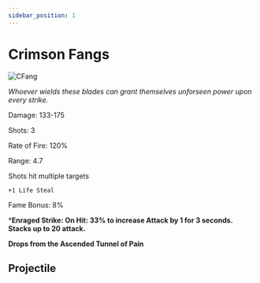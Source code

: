 ```yaml
---
sidebar_position: 1
---
```


# Crimson Fangs

![CFang](https://vwiki.valorserver.com/api/item/picture/crimson%20fangs)

<i>Whoever wields these blades can grant themselves unforseen power upon every strike.</i>

Damage: 133-175

Shots: 3

Rate of Fire: 120% 

Range: 4.7

Shots hit multiple targets

    +1 Life Steal

Fame Bonus: 8%

***Enraged Strike: On Hit: 33% to increase Attack by 1 for 3 seconds. Stacks up to 20 attack.**

**Drops from the Ascended Tunnel of Pain**

## Projectile
